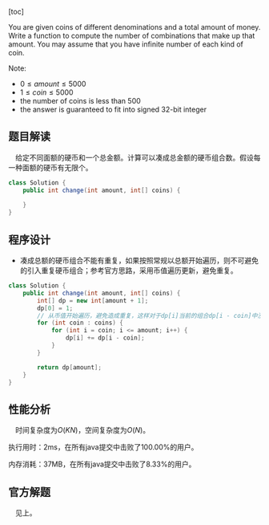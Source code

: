 [toc]

You are given coins of different denominations and a total amount of money. Write a function to compute the number of combinations that make up that amount. You may assume that you have infinite number of each kind of coin.



Note:

* $0 \le amount \le 5000$
* $1 \le coin \le 5000$
* the number of coins is less than $500$
* the answer is guaranteed to fit into signed 32-bit integer



## 题目解读

&emsp;给定不同面额的硬币和一个总金额。计算可以凑成总金额的硬币组合数。假设每一种面额的硬币有无限个。 

```java
class Solution {
    public int change(int amount, int[] coins) {
        
    }
}
```

## 程序设计

* 凑成总额的硬币组合不能有重复，如果按照常规以总额开始遍历，则不可避免的引入重复硬币组合；参考官方思路，采用币值遍历更新，避免重复。

```java
class Solution {
    public int change(int amount, int[] coins) {
        int[] dp = new int[amount + 1];
        dp[0] = 1;
        // 从币值开始遍历，避免造成重复，这样对于dp[i]当前的组合dp[i - coin]中没有coin，不会出现重复
        for (int coin : coins) {
            for (int i = coin; i <= amount; i++) {
                dp[i] += dp[i - coin];
            }
        }

        return dp[amount];
    }
}
```

## 性能分析

&emsp;时间复杂度为$O(KN)$，空间复杂度为$O(N)$。

执行用时：2ms，在所有java提交中击败了100.00%的用户。

内存消耗：37MB，在所有java提交中击败了8.33%的用户。

## 官方解题

&emsp;见上。